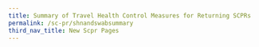 ```yaml
---
title: Summary of Travel Health Control Measures for Returning SCPRs
permalink: /sc-pr/shnandswabsummary
third_nav_title: New Scpr Pages
---
```

